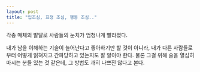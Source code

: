 ```yaml
---
layout: post
title: "입조심, 표정 조심, 행동 조심.."
---
```


각종 매체의 발달로 사람들의 눈치가 엄청나게 빨라졌다.

내가 남을 이해하는 기술이 늘어난다고 좋아하기만 할 것이 아니라, 내가 다른 사람들로부터 어떻게 읽혀지고 간파당하고 있는지도 잘 알아야 한다. 물론 그걸 위해 술을 열심히 마시는 분들 있는 것 같은데, 그 방법도 과히 나쁘진 않다고 본다.

 

